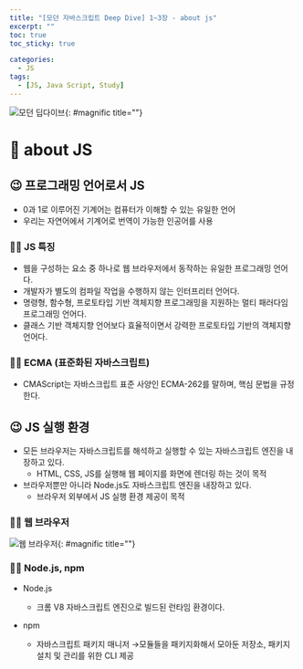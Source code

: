 ```yaml
---
title: "[모던 자바스크립트 Deep Dive] 1~3장 - about js"
excerpt: ""
toc: true
toc_sticky: true

categories:
  - JS
tags:
  - [JS, Java Script, Study]
---
```


![모던 딥다이브](https://k.kakaocdn.net/dn/6gbOs/btrcMGbY7yQ/Z3sIpZrBU53FvMbdqlLD01/img.png){: #magnific title=""}

# 🎉 about JS

## 😉 프로그래밍 언어로서 JS

- 0과 1로 이루어진 기계어는 컴퓨터가 이해할 수 있는 유일한 언어
- 우리는 자연어에서 기계어로 번역이 가능한 인공어를 사용

### 🐱‍🐉 JS 특징

- 웹을 구성하는 요소 중 하나로 웹 브라우저에서 동작하는 유일한 프로그래밍 언어다.
- 개발자가 별도의 컴파일 작업을 수행하지 않는 인터프리터 언어다.
- 명령형, 함수형, 프로토타입 기반 객체지향 프로그래밍을 지원하는 멀티 패러다임 프로그래밍 언어다.
- 클래스 기반 객체지향 언어보다 효율적이면서 강력한 프로토타입 기반의 객체지향 언어다.

### 🐱‍🐉 ECMA (표준화된 자바스크립트)

- CMAScript는 자바스크립트 표준 사양인 ECMA-262를 말하며, 핵심 문법을 규정한다.

## 😉 JS 실행 환경

- 모든 브라우저는 자바스크립트를 해석하고 실행할 수 있는 자바스크립트 엔진을 내장하고 있다.
  - HTML, CSS, JS를 실행해 웹 페이지를 화면에 렌더링 하는 것이 목적
- 브라우저뿐만 아니라 Node.js도 자바스크립트 엔진을 내장하고 있다.
  - 브라우저 외부에서 JS 실행 환경 제공이 목적

### 🐱‍🐉 웹 브라우저

![웹 브라우저](https://img1.daumcdn.net/thumb/R1280x0/?scode=mtistory2&fname=https%3A%2F%2Fk.kakaocdn.net%2Fdn%2FbbaZDC%2FbtrcNmKTfkc%2FLycobBSuMXeu0dWIOcbBtK%2Fimg.png){: #magnific title=""}

### 🐱‍🐉 Node.js, npm

- Node.js

  - 크롬 V8 자바스크립트 엔진으로 빌드된 런타임 환경이다.

- npm
  - 자바스크립트 패키지 매니저 →모듈들을 패키지화해서 모아둔 저장소, 패키지 설치 및 관리를 위한 CLI 제공
